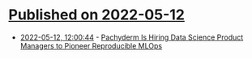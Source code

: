 # [Published on 2022-05-12](index.md)

* [2022-05-12, 12:00:44](https://news.ycombinator.com/item?id=31352710) - [Pachyderm Is Hiring Data Science Product Managers to Pioneer Reproducible MLOps](https://www.pachyderm.com/careers/#positions)
